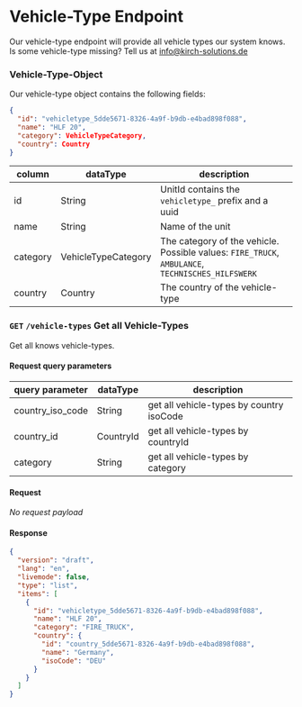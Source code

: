 # Vehicle-Type Endpoint

Our vehicle-type endpoint will provide all vehicle types our system knows.  
Is some vehicle-type missing? Tell us at info@kirch-solutions.de

### Vehicle-Type-Object

Our vehicle-type object contains the following fields:

```json
{
  "id": "vehicletype_5dde5671-8326-4a9f-b9db-e4bad898f088",
  "name": "HLF 20",
  "category": VehicleTypeCategory,
  "country": Country
}
```

column | dataType | description
--- | ------------- | -------------
id     | String     | UnitId contains the `vehicletype_` prefix and a uuid
name | String | Name of the unit
category | VehicleTypeCategory | The category of the vehicle. Possible values: `FIRE_TRUCK`, `AMBULANCE`, `TECHNISCHES_HILFSWERK`
country | Country | The country of the vehicle-type

### `GET` `/vehicle-types` Get all Vehicle-Types

Get all knows vehicle-types.

#### Request query parameters

query parameter | dataType | description
--- | ------------- | -------------
country_iso_code  | String     | get all vehicle-types by country isoCode
country_id  | CountryId     | get all vehicle-types by countryId
category  | String     | get all vehicle-types by category

#### Request

*No request payload*

#### Response

```json
{
  "version": "draft",
  "lang": "en",
  "livemode": false,
  "type": "list",
  "items": [
    {
      "id": "vehicletype_5dde5671-8326-4a9f-b9db-e4bad898f088",
      "name": "HLF 20",
      "category": "FIRE_TRUCK",
      "country": {
        "id": "country_5dde5671-8326-4a9f-b9db-e4bad898f088",
        "name": "Germany",
        "isoCode": "DEU"
      }
    }
  ]
}
```